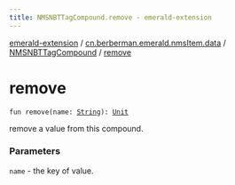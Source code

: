 ```yaml
---
title: NMSNBTTagCompound.remove - emerald-extension
---
```


[emerald-extension](../../index.html) / [cn.berberman.emerald.nmsItem.data](../index.html) / [NMSNBTTagCompound](index.html) / [remove](.)

# remove

`fun remove(name: `[`String`](https://kotlinlang.org/api/latest/jvm/stdlib/kotlin/-string/index.html)`): `[`Unit`](https://kotlinlang.org/api/latest/jvm/stdlib/kotlin/-unit/index.html)

remove a value from this compound.

### Parameters

`name` - the key of value.